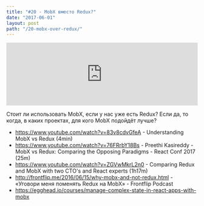 ```yaml
---
title: "#20 - MobX вместо Redux?"
date: "2017-06-01"
layout: post
path: "/20-mobx-over-redux/"
---
```


<iframe width="100%" height="166" scrolling="no" frameborder="no" src="https://w.soundcloud.com/player/?url=https%3A//api.soundcloud.com/tracks/325473865&amp;color=ff5500&amp;auto_play=false&amp;hide_related=false&amp;show_comments=true&amp;show_user=true&amp;show_reposts=false"></iframe>


Стоит ли использовать MobX, если у нас уже есть Redux? Если да, то когда, в каких проектах, для кого MobX подойдёт лучше?

- https://www.youtube.com/watch?v=83v8cdvGfeA - Understanding MobX vs Redux (4min)
- https://www.youtube.com/watch?v=76FRrbY18Bs - Preethi Kasireddy - MobX vs Redux: Comparing the Opposing Paradigms - React Conf 2017 (25m)
- https://www.youtube.com/watch?v=ZGVwMkrL2n0 - Comparing Redux and MobX with two CTO's and React experts (1h17m)
- http://frontflip.me/2016/06/15/why-mobx-and-not-redux.html - «Уговори меня поменять Redux на MobX» - Frontflip Podcast
- https://egghead.io/courses/manage-complex-state-in-react-apps-with-mobx
